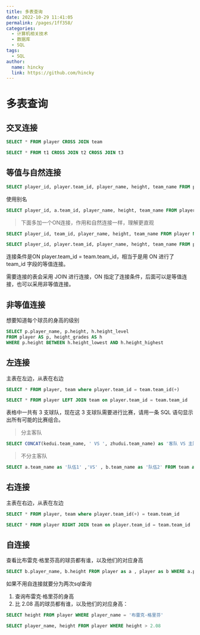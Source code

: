 ```yaml
---
title: 多表查询
date: 2022-10-29 11:41:05
permalink: /pages/1ff358/
categories: 
  - 计算机相关技术
  - 数据库
  - SQL
tags: 
  - SQL
author: 
  name: hincky
  link: https://github.com/hincky
---
```

# 多表查询

## 交叉连接
```sql
SELECT * FROM player CROSS JOIN team

SELECT * FROM t1 CROSS JOIN t2 CROSS JOIN t3
```

## 等值与自然连接
```sql
SELECT player_id, player.team_id, player_name, height, team_name FROM player, team WHERE player.team_id = team.team_id
```
使用别名
```sql
SELECT player_id, a.team_id, player_name, height, team_name FROM player AS a, team AS b WHERE a.team_id = b.team_id
```

> 下面多加一个ON连接，作用和自然连接一样，理解更直观
```sql
SELECT player_id, team_id, player_name, height, team_name FROM player NATURAL JOIN team

SELECT player_id, player.team_id, player_name, height, team_name FROM player JOIN team ON player.team_id = team.team_id
```
连接条件是ON player.team_id = team.team_id，相当于是用 ON 进行了 team_id 字段的等值连接。

需要连接的表会采用 JOIN 进行连接，ON 指定了连接条件，后面可以是等值连接，也可以采用非等值连接。

## 非等值连接
想要知道每个球员的身高的级别
```sql
SELECT p.player_name, p.height, h.height_level
FROM player AS p, height_grades AS h
WHERE p.height BETWEEN h.height_lowest AND h.height_highest
```

## 左连接
主表在左边，从表在右边
```sql
SELECT * FROM player, team where player.team_id = team.team_id(+)

SELECT * FROM player LEFT JOIN team on player.team_id = team.team_id
```

表格中一共有 3 支球队，现在这 3 支球队需要进行比赛，请用一条 SQL 语句显示出所有可能的比赛组合。

> 分主客队
```sql
SELECT CONCAT(kedui.team_name, ' VS ', zhudui.team_name) as '客队 VS 主队' FROM team as zhudui LEFT JOIN team as kedui on zhudui.team_id<>kedui.team_id;
```
> 不分主客队
```sql
SELECT a.team_name as '队伍1' ,'VS' , b.team_name as '队伍2' FROM team as a ,team as b where a.team_id<b.team_id;
```

## 右连接
主表在右边，从表在左边
```sql
SELECT * FROM player, team where player.team_id(+) = team.team_id

SELECT * FROM player RIGHT JOIN team on player.team_id = team.team_id
```

## 自连接
查看比布雷克·格里芬高的球员都有谁，以及他们的对应身高

```sql
SELECT b.player_name, b.height FROM player as a , player as b WHERE a.player_name = '布雷克-格里芬' and a.height < b.height
```

如果不用自连接就要分为两次sql查询
1. 查询布雷克·格里芬的身高
2. 比 2.08 高的球员都有谁，以及他们的对应身高：

```sql
SELECT height FROM player WHERE player_name = '布雷克-格里芬'

SELECT player_name, height FROM player WHERE height > 2.08
```









